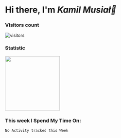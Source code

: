 <h1>Hi there, I'm <em> Kamil Musiał👋 </em></h1>

### Visitors count
![visitors](https://visitor-badge.glitch.me/badge?page_id=${kamio90}.${https://github.com/kamio90/kamio90})

### Statistic
<img height="180em" src="https://github-readme-stats.vercel.app/api?username=kamio90&show_icons=true&hide_border=true&&count_private=true&include_all_commits=true" />

### This week I Spend My Time On:
<!--START_SECTION:waka-->
```text
No Activity tracked this Week
```
<!--END_SECTION:waka-->

